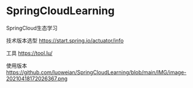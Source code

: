 # SpringCloudLearning
SpringCloud生态学习

技术版本选型
https://start.spring.io/actuator/info

工具
https://tool.lu/

使用版本
https://github.com/luoweian/SpringCloudLearning/blob/main/IMG/image-20210418172026367.png
